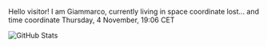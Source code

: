 Hello visitor! I am Giammarco, currently living in space coordinate lost... and time coordinate Thursday, 4 November, 19:06 CET

![GitHub Stats](https://github-readme-stats.vercel.app/api?username=grcasanova)
